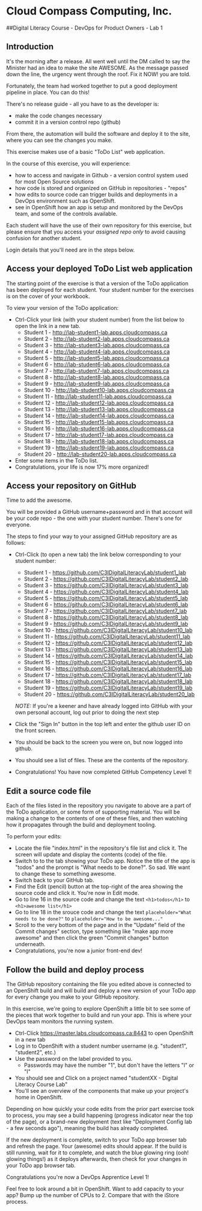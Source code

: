 # Cloud Compass Computing, Inc.

##Digital Literacy Course - DevOps for Product Owners - Lab 1

## Introduction

It's the morning after a release. All went well until the DM called to say the Minister had an idea to make the site AWESOME. As the message passed down the line, the urgency went through the roof. Fix it NOW! you are told.

Fortunately, the team had worked together to put a good deployment pipeline in place.  You can do this!

There's no release guide - all you have to as the developer is:

* make the code changes necessary
* commit it in a version control repo (github)

From there, the automation will build the software and deploy it to the site, where you can see the changes you make.

This exercise makes use of a basic "ToDo List" web application.

In the course of this exercise, you will experience:
 
* how to access and navigate in Github - a version control system used for most Open Source solutions
* how code is stored and organized on GitHub in repositories - "repos"
* how edits to source code can trigger builds and deployments in a DevOps environment such as OpenShift.
* see in OpenShift how an app is setup and monitored by the DevOps team, and some of the controls available.

Each student will have the use of their own repository for this exercise, but please ensure that you access your *assigned repo only* to avoid causing confusion for another student.

Login details that you'll need are in the steps below.

## Access your deployed ToDo List web application
 
The starting point of the exercise is that a version of the ToDo application has been deployed for each student. Your student number for the exercises is on the cover of your workbook.

To view your version of the ToDo application:

* Ctrl-Click your link (with your student number) from the list below to open the link in a new tab.
  * Student 1 - http://lab-student1-lab.apps.cloudcompass.ca
  * Student 2 - http://lab-student2-lab.apps.cloudcompass.ca
  * Student 3 - http://lab-student3-lab.apps.cloudcompass.ca
  * Student 4 - http://lab-student4-lab.apps.cloudcompass.ca
  * Student 5 - http://lab-student5-lab.apps.cloudcompass.ca
  * Student 6 - http://lab-student6-lab.apps.cloudcompass.ca
  * Student 7 - http://lab-student7-lab.apps.cloudcompass.ca
  * Student 8 - http://lab-student8-lab.apps.cloudcompass.ca
  * Student 9 - http://lab-student9-lab.apps.cloudcompass.ca
  * Student 10 - http://lab-student10-lab.apps.cloudcompass.ca
  * Student 11 - http://lab-student11-lab.apps.cloudcompass.ca
  * Student 12 - http://lab-student12-lab.apps.cloudcompass.ca
  * Student 13 - http://lab-student13-lab.apps.cloudcompass.ca
  * Student 14 - http://lab-student14-lab.apps.cloudcompass.ca
  * Student 15 - http://lab-student15-lab.apps.cloudcompass.ca
  * Student 16 - http://lab-student16-lab.apps.cloudcompass.ca
  * Student 17 - http://lab-student17-lab.apps.cloudcompass.ca
  * Student 18 - http://lab-student18-lab.apps.cloudcompass.ca
  * Student 19 - http://lab-student19-lab.apps.cloudcompass.ca
  * Student 20 - http://lab-student20-lab.apps.cloudcompass.ca
* Enter some items in the ToDo list.
* Congratulations, your life is now 17% more organized!

## Access your repository on GitHub

Time to add the awesome.

You will be provided a GitHub username+password and in that account will be your code repo - the one with your student number. There's one for everyone.

The steps to find your way to your assigned GitHub repository are as follows:

* Ctrl-Click (to open a new tab) the link below corresponding to your student number:
  * Student 1 - https://github.com/C3IDigitalLiteracyLab/student1_lab
  * Student 2 - https://github.com/C3IDigitalLiteracyLab/student2_lab
  * Student 3 - https://github.com/C3IDigitalLiteracyLab/student3_lab
  * Student 4 - https://github.com/C3IDigitalLiteracyLab/student4_lab
  * Student 5 - https://github.com/C3IDigitalLiteracyLab/student5_lab
  * Student 6 - https://github.com/C3IDigitalLiteracyLab/student6_lab
  * Student 7 - https://github.com/C3IDigitalLiteracyLab/student7_lab
  * Student 8 - https://github.com/C3IDigitalLiteracyLab/student8_lab
  * Student 9 - https://github.com/C3IDigitalLiteracyLab/student9_lab
  * Student 10 - https://github.com/C3IDigitalLiteracyLab/student10_lab
  * Student 11 - https://github.com/C3IDigitalLiteracyLab/student11_lab
  * Student 12 - https://github.com/C3IDigitalLiteracyLab/student12_lab
  * Student 13 - https://github.com/C3IDigitalLiteracyLab/student13_lab
  * Student 14 - https://github.com/C3IDigitalLiteracyLab/student14_lab
  * Student 15 - https://github.com/C3IDigitalLiteracyLab/student15_lab
  * Student 16 - https://github.com/C3IDigitalLiteracyLab/student16_lab
  * Student 17 - https://github.com/C3IDigitalLiteracyLab/student17_lab
  * Student 18 - https://github.com/C3IDigitalLiteracyLab/student18_lab
  * Student 19 - https://github.com/C3IDigitalLiteracyLab/student19_lab
  * Student 20 - https://github.com/C3IDigitalLiteracyLab/student20_lab

  *NOTE:* If you're a keener and have already logged into GitHub with your own personal account, log out prior to doing the next step

* Click the "Sign In" button in the top left and enter the github user ID on the front screen.
* You should be back to the screen you were on, but now logged into github.
* You should see a list of files. These are the contents of the repository.
* Congratulations! You have now completed GitHub Competency Level 1! 

## Edit a source code file

Each of the files listed in the repository you navigate to above are a part of the ToDo application, or some form of supporting material.  You will be making a change to the contents of one of these files, and then watching how it propagates through the build and deployment tooling.
 
To perform your edits:

* Locate the file "index.html" in the repository's file list and click it. The screen will update and display the contents (code) of the file.
* Switch to to the tab showing your ToDo app. Notice the title of the app is "todos" and the prompt is "What needs to be done?". So sad.  We want to change these to something awesome.
* Switch back to your GitHub tab.
* Find the Edit (pencil) button at the top-right of the area showing the source code and click it. You're now in Edit mode.
* Go to line 16 in the source code and change the text `<h1>todos</h1>` to `<h1>awesome list</h1>`
* Go to line 18 in the srouce code and change the text `placeholder="What needs to be done?"` to `placeholder="How to be awesome..."`
* Scroll to the very bottom of the page and in the "Update" field of the Commit changes" section, type something like "make app more awesome" and then click the green "Commit changes" button underneath.
* Congratulations, you're now a junior front-end dev!
  
## Follow the build and deploy process

The GitHub repository containing the file you edited above is connected to an OpenShift build and will build and deploy a new version of your ToDo app for every change you make to your GitHub repository.

In this exercise, we're going to explore OpenShift a little bit to see some of the pieces that work together to build and run your app. This is where your DevOps team monitors the running system.

* Ctrl-Click https://master.labs.cloudcompass.ca:8443 to open OpenShift in a new tab
* Log in to OpenShift with a student number username (e.g. "student1", "student2", etc.)
* Use the password on the label provided to you.
  * Passwords may have the number "1", but don't have the letters "l" or "I"
* You should see and Click on a project named "studentXX - Digital Literacy Course Lab"
* You'll see an overview of the components that make up your project's home in OpenShift.

Depending on how quickly your code edits from the prior part exercise took to process, you may see a build happening (progress indicator near the top of the page), or a brand-new deployment (text like "Deployment Config lab - a few seconds ago"), meaning the build has already completed.

If the new deployment is complete, switch to your ToDo app browser tab and refresh the page.  Your (awesome) edits should appear. If the build is still running, wait for it to complete, and watch the blue glowing ring (ooh! glowing things!) as it deploys afterwards, then check for your changes in your ToDo app browser tab.

Congratulations you're now a DevOps Apprentice Level 1!

Feel free to look around a bit in OpenShift.  Want to add capacity to your app? Bump up the number of CPUs to 2. Compare that with the iStore process.
